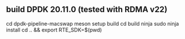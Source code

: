 ## build DPDK 20.11.0 (tested with RDMA v22)
cd dpdk-pipeline-macswap
meson setup build
cd build
ninja
sudo ninja install
cd .. && export RTE_SDK=$(pwd)
